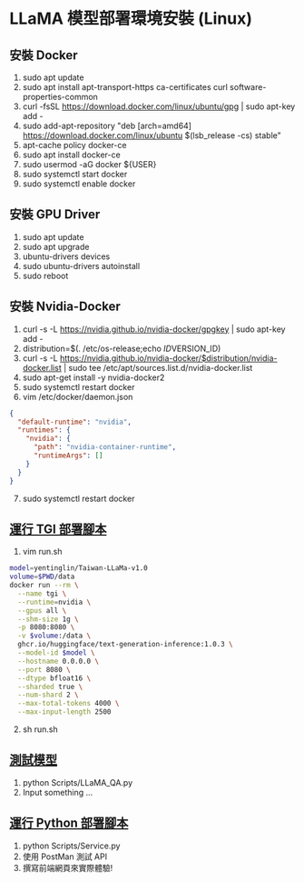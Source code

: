 # LLaMA 模型部署環境安裝 (Linux)

## 安裝 Docker
1. sudo apt update
2. sudo apt install apt-transport-https ca-certificates curl software-properties-common
3. curl -fsSL https://download.docker.com/linux/ubuntu/gpg | sudo apt-key add -
4. sudo add-apt-repository "deb [arch=amd64] https://download.docker.com/linux/ubuntu $(lsb_release -cs) stable"
5. apt-cache policy docker-ce
6. sudo apt install docker-ce
7. sudo usermod -aG docker ${USER}
8. sudo systemctl start docker
9. sudo systemctl enable docker

## 安裝 GPU Driver
1. sudo apt update
2. sudo apt upgrade
3. ubuntu-drivers devices
4. sudo ubuntu-drivers autoinstall
5. sudo reboot

## 安裝 Nvidia-Docker
1. curl -s -L https://nvidia.github.io/nvidia-docker/gpgkey | sudo apt-key add -
2. distribution=$(. /etc/os-release;echo $ID$VERSION_ID)
3. curl -s -L https://nvidia.github.io/nvidia-docker/$distribution/nvidia-docker.list | sudo tee /etc/apt/sources.list.d/nvidia-docker.list
4. sudo apt-get install -y nvidia-docker2
5. sudo systemctl restart docker
6. vim /etc/docker/daemon.json
```json
{
  "default-runtime": "nvidia",
  "runtimes": {
    "nvidia": {
      "path": "nvidia-container-runtime",
      "runtimeArgs": []
    }
  }
}
```
7. sudo systemctl restart docker

## [運行 TGI 部署腳本](/Deployment/Scripts/run.sh)
1. vim run.sh
```bash
model=yentinglin/Taiwan-LLaMa-v1.0
volume=$PWD/data
docker run --rm \
  --name tgi \
  --runtime=nvidia \
  --gpus all \
  --shm-size 1g \
  -p 8080:8080 \
  -v $volume:/data \
  ghcr.io/huggingface/text-generation-inference:1.0.3 \
  --model-id $model \
  --hostname 0.0.0.0 \
  --port 8080 \
  --dtype bfloat16 \
  --sharded true \
  --num-shard 2 \
  --max-total-tokens 4000 \
  --max-input-length 2500
```
2. sh run.sh

## [測試模型](/Deployment/Scripts/LLaMA_QA.py)
1. python Scripts/LLaMA_QA.py
2. Input something ...

## [運行 Python 部署腳本](/Deployment/Scripts/Service.py)
1. python Scripts/Service.py
2. 使用 PostMan 測試 API
3. 撰寫前端網頁來實際體驗!
